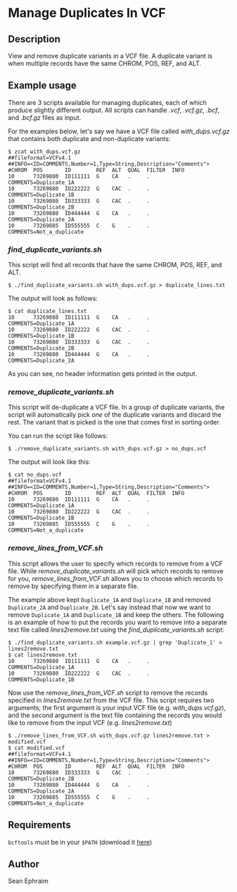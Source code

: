 # Manage Duplicates In VCF

## Description

View and remove duplicate variants in a VCF file. A duplicate variant is when multiple records have the same CHROM, POS, REF, and ALT.

## Example usage

There are 3 scripts available for managing duplicates, each of which produce slightly different output. All scripts can handle *.vcf*, *.vcf.gz*, *.bcf*, and *.bcf.gz* files as input.

For the examples below, let's say we have a VCF file called *with_dups.vcf.gz* that contains both duplicate and non-duplicate variants:

    $ zcat with_dups.vcf.gz
    ##fileformat=VCFv4.1
    ##INFO=<ID=COMMENTS,Number=1,Type=String,Description="Comments">
    #CHROM  POS       ID        REF  ALT  QUAL  FILTER  INFO
    10      73269880  ID111111  G    CA   .     .       COMMENTS=Duplicate_1A
    10      73269880  ID222222  G    CAC  .     .       COMMENTS=Duplicate_1B
    10      73269880  ID333333  G    CAC  .     .       COMMENTS=Duplicate_2B
    10      73269880  ID444444  G    CA   .     .       COMMENTS=Duplicate_2A
    10      73269885  ID555555  C    G    .     .       COMMENTS=Not_a_duplicate

### *find\_duplicate\_variants.sh*

This script will find all records that have the same CHROM, POS, REF, and ALT.

    $ ./find_duplicate_variants.sh with_dups.vcf.gz > duplicate_lines.txt

The output will look as follows:

    $ cat duplicate_lines.txt
    10      73269880  ID111111  G    CA   .     .       COMMENTS=Duplicate_1A
    10      73269880  ID222222  G    CAC  .     .       COMMENTS=Duplicate_1B
    10      73269880  ID333333  G    CAC  .     .       COMMENTS=Duplicate_2B
    10      73269880  ID444444  G    CA   .     .       COMMENTS=Duplicate_2A
    
As you can see, no header information gets printed in the output.

### *remove\_duplicate\_variants.sh*

This script will de-duplicate a VCF file. In a group of duplicate variants, the script will automatically pick *one* of the duplicate variants and discard the rest. The variant that is picked is the one that comes first in sorting order.

You can run the script like follows:

    $ ./remove_duplicate_variants.sh with_dups.vcf.gz > no_dups.vcf

The output will look like this:

    $ cat no_dups.vcf
    ##fileformat=VCFv4.1
    ##INFO=<ID=COMMENTS,Number=1,Type=String,Description="Comments">
    #CHROM  POS       ID        REF  ALT  QUAL  FILTER  INFO
    10      73269880  ID111111  G    CA   .     .       COMMENTS=Duplicate_1A
    10      73269880  ID222222  G    CAC  .     .       COMMENTS=Duplicate_1B
    10      73269885  ID555555  C    G    .     .       COMMENTS=Not_a_duplicate

### *remove\_lines\_from\_VCF.sh*

This script allows the user to specify which records to remove from a VCF file. While *remove\_duplicate\_variants.sh* will pick which records to remove for you, *remove\_lines\_from\_VCF.sh* allows you to choose which records to remove by specifying them in a separate file.

The example above kept `Duplicate_1A` and `Duplicate_1B` and removed `Duplicate_2A` and `Duplicate_2B`. Let's say instead that now we want to remove `Duplicate_1A` and `Duplicate_1B` and keep the others. The following is an example of how to put the records you want to remove into a separate text file called *lines2remove.txt* using the *find\_duplicate\_variants.sh* script:

    $ ./find_duplicate_variants.sh example.vcf.gz | grep 'Duplicate_1' > lines2remove.txt
    $ cat lines2remove.txt
    10      73269880  ID111111  G    CA   .     .       COMMENTS=Duplicate_1A
    10      73269880  ID222222  G    CAC  .     .       COMMENTS=Duplicate_1B

Now use the *remove\_lines\_from\_VCF.sh* script to remove the records specified in *lines2remove.txt* from the VCF file. This script requires two arguments; the first argument is your input VCF file (e.g. *with\_dups.vcf.gz*), and the second argument is the text file containing the records you would like to remove from the input VCF (e.g. *lines2remove.txt*)

    $ ./remove_lines_from_VCF.sh with_dups.vcf.gz lines2remove.txt > modified.vcf
    $ cat modified.vcf
    ##fileformat=VCFv4.1
    ##INFO=<ID=COMMENTS,Number=1,Type=String,Description="Comments">
    #CHROM  POS       ID        REF  ALT  QUAL  FILTER  INFO
    10      73269880  ID333333  G    CAC  .     .       COMMENTS=Duplicate_2B
    10      73269880  ID444444  G    CA   .     .       COMMENTS=Duplicate_2A
    10      73269885  ID555555  C    G    .     .       COMMENTS=Not_a_duplicate

## Requirements

`bcftools` must be in your `$PATH` (download it [here](https://github.com/samtools/bcftools/releases))


## Author

Sean Ephraim
